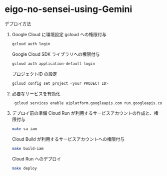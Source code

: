# eigo-no-sensei-using-Gemini
デプロイ方法

1. Google Cloud に環境設定
   gcloud への権限付与
   ```bash
   gcloud auth login
   ```
   Google Cloud SDK ライブラリへの権限付与
   ```bash
   gcloud auth application-default login
   ```
   プロジェクトID の設定
   ```bash
   gcloud config set project <your PROJECT ID>
   ```

2. 必要なサービスを有効化
   ```bash
    gcloud services enable aiplatform.googleapis.com run.googleapis.com
   ```

3. デプロイ前の準備
   Cloud Run が利用するサービスアカウントの作成と、権限付与
   ```bash
   make sa iam
   ```

   Cloud Build が利用するサービスアカウントへの権限付与
   ```bash
   make build-iam
   ```

   Cloud Run へのデプロイ
   ```bash
   make deploy
   ```
